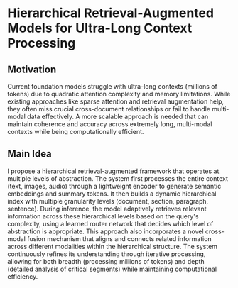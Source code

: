 # Hierarchical Retrieval-Augmented Models for Ultra-Long Context Processing

## Motivation
Current foundation models struggle with ultra-long contexts (millions of tokens) due to quadratic attention complexity and memory limitations. While existing approaches like sparse attention and retrieval augmentation help, they often miss crucial cross-document relationships or fail to handle multi-modal data effectively. A more scalable approach is needed that can maintain coherence and accuracy across extremely long, multi-modal contexts while being computationally efficient.

## Main Idea
I propose a hierarchical retrieval-augmented framework that operates at multiple levels of abstraction. The system first processes the entire context (text, images, audio) through a lightweight encoder to generate semantic embeddings and summary tokens. It then builds a dynamic hierarchical index with multiple granularity levels (document, section, paragraph, sentence). During inference, the model adaptively retrieves relevant information across these hierarchical levels based on the query's complexity, using a learned router network that decides which level of abstraction is appropriate. This approach also incorporates a novel cross-modal fusion mechanism that aligns and connects related information across different modalities within the hierarchical structure. The system continuously refines its understanding through iterative processing, allowing for both breadth (processing millions of tokens) and depth (detailed analysis of critical segments) while maintaining computational efficiency.